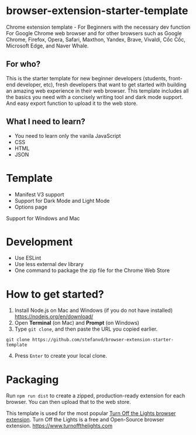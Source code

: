 # browser-extension-starter-template
Chrome extension template - For Beginners with the necessary dev function
For Google Chrome web browser
and for other browsers such as
Google Chrome, Firefox, Opera, Safari, Maxthon, Yandex, Brave, Vivaldi, Cốc Cốc, Microsoft Edge, and Naver Whale.

## For who?
This is the starter template for new beginner developers (students, front-end developer, etc), fresh developers that want to get started with building an amazing web experience in their web browser. This template includes all the basics you need with a concisely writing tool and dark mode support. And easy export function to upload it to the web store.

## What I need to learn?
+ You need to learn only the vanila JavaScript
+ CSS
+ HTML
+ JSON

# Template
+ Manifest V3 support
+ Support for Dark Mode and Light Mode
+ Options page

Support for Windows and Mac

# Development
+ Use ESLint
+ Use less external dev library
+ One command to package the zip file for the Chrome Web Store

# How to get started?
1. Install Node.js on Mac and Windows (if you do not have installed)
https://nodejs.org/en/download/
2. Open <strong>Terminal</strong> (on Mac) and <strong>Prompt</strong> (on Windows)
3. Type `git clone`, and then paste the URL you copied earlier.
```
git clone https://github.com/stefanvd/browser-extension-starter-template
```
4. Press `Enter` to create your local clone.

# Packaging
Run `npm run dist` to create a zipped, production-ready extension for each browser. You can then upload that to the web store.

This template is used for the most popular [Turn Off the Lights browser extension](https://github.com/turnoffthelights/Turn-Off-the-Lights-Chrome-extension). Turn Off the Lights is a free and Open-Source browser extension. https://www.turnoffthelights.com
